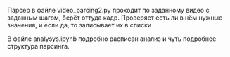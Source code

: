 Парсер в файле video_parcing2.py проходит по заданному видео с заданным шагом, берёт оттуда кадр. Проверяет есть ли в нём нужные значения, и если да, то записывает их в списки

В файле analysys.ipynb подробно расписан анализ и чуть подробнее структура парсинга. 
